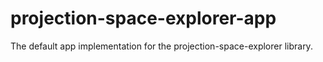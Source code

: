 # projection-space-explorer-app
The default app implementation for the projection-space-explorer library.
